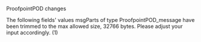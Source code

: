 ProofpointPOD changes

The following fields' values msgParts of type ProofpointPOD_message have been trimmed to the max allowed size, 32766 bytes. Please adjust your input accordingly. (1)

